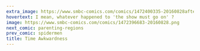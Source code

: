 ```yaml
---
extra_image: https://www.smbc-comics.com/comics/1472400335-20160828after.png
hovertext: I mean, whatever happened to 'the show must go on' ?
image: https://www.smbc-comics.com/comics/1472396683-20160828.png
next_comic: parenting-regions
prev_comic: spidermen
title: Time Awkwardness
---
```


